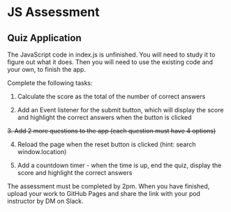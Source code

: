 # JS Assessment

## Quiz Application

The JavaScript code in index.js is unfinished. You will need to study it to figure out what it does. Then you will need to use the existing code and your own, to finish the app.

Complete the following tasks:

1. Calculate the score as the total of the number of correct answers

2. Add an Event listener for the submit button, which will display the score and highlight the correct answers when the button is clicked

~~3. Add 2 more questions to the app (each question must have 4 options)~~

4. Reload the page when the reset button is clicked (hint: search window.location)

5. Add a countdown timer - when the time is up, end the quiz, display the score and highlight the correct answers

The assessment must be completed by 2pm. When you have finished, upload your work to GitHub Pages and share the link with your
pod instructor by DM on Slack.
